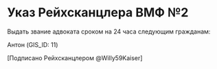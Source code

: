 # Указ Рейхсканцлера ВМФ №2

Выдать звание адвоката сроком на 24 часа следующим гражданам:

Антон (GIS_ID: 11)

[Подписано Рейхсканцлером @Willy59Kaiser]
